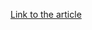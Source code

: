 [Link to the article](https://www.huntress.com/blog/smugglers-gambit-uncovering-html-smuggling-adversary-in-the-middle-tradecraft)
